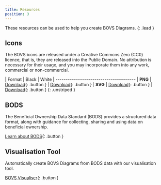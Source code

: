 ```yaml
---
title: Resources
position: 3
---
```


These resources can be used to help you create BOVS Diagrams.
{: .lead }


## Icons

The BOVS icons are released under a Creative Commons Zero (CC0) licence, that is, they are released into the Public Domain. No attribution is necessary for their usage, and you may incorporate them into any work, commercial or non-commercial.

| Format     | Black                      | White
| -----------------------------------------
| **PNG**    | [Download](){: .button }   | [Download](){: .button }
| **SVG**    | [Download](){: .button }   | [Download](){: .button }
{: .unstriped }


## BODS

The Beneficial Ownership Data Standard (BODS) provides a structured data format, along with guidance for collecting, sharing and using data on beneficial ownership.

[Learn about BODS](https://standard.openownership.org/){: .button }


## Visualisation Tool

Automatically create BOVS Diagrams from BODS data with our visualisation tool.

[BOVS Visualiser](){: .button }